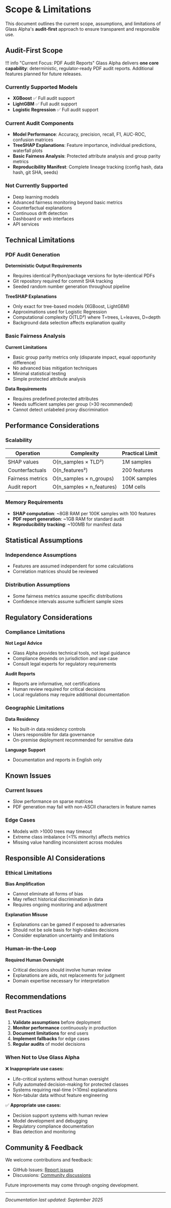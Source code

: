 # Scope & Limitations

This document outlines the current scope, assumptions, and limitations of Glass Alpha's **audit-first** approach to ensure transparent and responsible use.

## Audit-First Scope

!!! info "Current Focus: PDF Audit Reports"
    Glass Alpha delivers **one core capability**: deterministic, regulator-ready PDF audit reports. Additional features planned for future releases.

### Currently Supported Models
- **XGBoost** ✅ Full audit support
- **LightGBM** ✅ Full audit support  
- **Logistic Regression** ✅ Full audit support

### Current Audit Components
- **Model Performance**: Accuracy, precision, recall, F1, AUC-ROC, confusion matrices
- **TreeSHAP Explanations**: Feature importance, individual predictions, waterfall plots
- **Basic Fairness Analysis**: Protected attribute analysis and group parity metrics
- **Reproducibility Manifest**: Complete lineage tracking (config hash, data hash, git SHA, seeds)

### Not Currently Supported
- Deep learning models
- Advanced fairness monitoring beyond basic metrics
- Counterfactual explanations
- Continuous drift detection
- Dashboard or web interfaces
- API services

## Technical Limitations

### PDF Audit Generation

**Deterministic Output Requirements**
- Requires identical Python/package versions for byte-identical PDFs
- Git repository required for commit SHA tracking
- Seeded random number generation throughout pipeline

**TreeSHAP Explanations**
- Only exact for tree-based models (XGBoost, LightGBM)
- Approximations used for Logistic Regression
- Computational complexity O(TLD²) where T=trees, L=leaves, D=depth
- Background data selection affects explanation quality


### Basic Fairness Analysis

**Current Limitations**
- Basic group parity metrics only (disparate impact, equal opportunity difference)
- No advanced bias mitigation techniques
- Minimal statistical testing
- Simple protected attribute analysis

**Data Requirements**
- Requires predefined protected attributes
- Needs sufficient samples per group (>30 recommended)
- Cannot detect unlabeled proxy discrimination

## Performance Considerations

### Scalability

| Operation | Complexity | Practical Limit |
|-----------|-----------|-----------------|
| SHAP values | O(n_samples × TLD²) | 1M samples |
| Counterfactuals | O(n_features²) | 200 features |
| Fairness metrics | O(n_samples × n_groups) | 100K samples |
| Audit report | O(n_samples × n_features) | 10M cells |

### Memory Requirements

- **SHAP computation**: ~8GB RAM per 100K samples with 100 features
- **PDF report generation**: ~1GB RAM for standard audit
- **Reproducibility tracking**: ~100MB for manifest data

## Statistical Assumptions

### Independence Assumptions
- Features are assumed independent for some calculations
- Correlation matrices should be reviewed

### Distribution Assumptions
- Some fairness metrics assume specific distributions
- Confidence intervals assume sufficient sample sizes

## Regulatory Considerations

### Compliance Limitations

**Not Legal Advice**
- Glass Alpha provides technical tools, not legal guidance
- Compliance depends on jurisdiction and use case
- Consult legal experts for regulatory requirements

**Audit Reports**
- Reports are informative, not certifications
- Human review required for critical decisions
- Local regulations may require additional documentation

### Geographic Limitations

**Data Residency**
- No built-in data residency controls
- Users responsible for data governance
- On-premise deployment recommended for sensitive data

**Language Support**
- Documentation and reports in English only

## Known Issues

### Current Issues
- Slow performance on sparse matrices
- PDF generation may fail with non-ASCII characters in feature names

### Edge Cases
- Models with >1000 trees may timeout
- Extreme class imbalance (<1% minority) affects metrics
- Missing value handling inconsistent across modules

## Responsible AI Considerations

### Ethical Limitations

**Bias Amplification**
- Cannot eliminate all forms of bias
- May reflect historical discrimination in data
- Requires ongoing monitoring and adjustment

**Explanation Misuse**
- Explanations can be gamed if exposed to adversaries
- Should not be sole basis for high-stakes decisions
- Consider explanation uncertainty and limitations

### Human-in-the-Loop

**Required Human Oversight**
- Critical decisions should involve human review
- Explanations are aids, not replacements for judgment
- Domain expertise necessary for interpretation

## Recommendations

### Best Practices

1. **Validate assumptions** before deployment
2. **Monitor performance** continuously in production
3. **Document limitations** for end users
4. **Implement fallbacks** for edge cases
5. **Regular audits** of model decisions

### When Not to Use Glass Alpha

❌ **Inappropriate use cases:**
- Life-critical systems without human oversight
- Fully automated decision-making for protected classes
- Systems requiring real-time (<10ms) explanations
- Non-tabular data without feature engineering

✅ **Appropriate use cases:**
- Decision support systems with human review
- Model development and debugging
- Regulatory compliance documentation
- Bias detection and monitoring

## Community & Feedback

We welcome contributions and feedback:
- GitHub Issues: [Report issues](https://github.com/GlassAlpha/glassalpha/issues)
- Discussions: [Community discussions](https://github.com/GlassAlpha/glassalpha/discussions)

Future improvements may come through ongoing development.

---

*Documentation last updated: September 2025*
